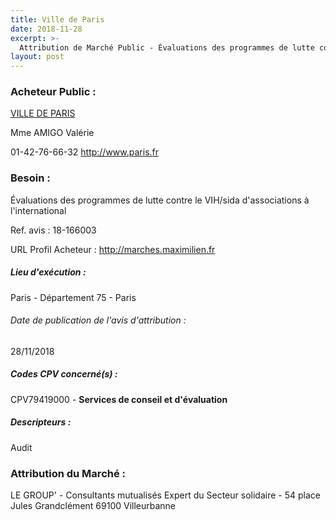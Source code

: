 ```yaml
---
title: Ville de Paris
date: 2018-11-28
excerpt: >-
  Attribution de Marché Public - Évaluations des programmes de lutte contre le VIH/sida d'associations à l'international
layout: post
---
```


### Acheteur Public : 
<a href="/acheteur-33/siren-217500016"> VILLE DE PARIS</a><br/>

Mme AMIGO Valérie



01-42-76-66-32
http://www.paris.fr
### Besoin :

Évaluations des programmes de lutte contre le VIH/sida d'associations à l'international

Ref. avis : 18-166003

URL Profil Acheteur : http://marches.maximilien.fr

##### Lieu d'exécution :

Paris - Département 75 - Paris

###### Date de publication de l'avis d'attribution : 
28/11/2018

##### Codes CPV concerné(s) :
CPV79419000 - **Services de conseil et d'évaluation** <br/>

##### Descripteurs :
Audit <br/>

### Attribution du Marché :
LE GROUP' - Consultants mutualisés Expert du Secteur solidaire - 54 place Jules Grandclément 69100 Villeurbanne <br/>
